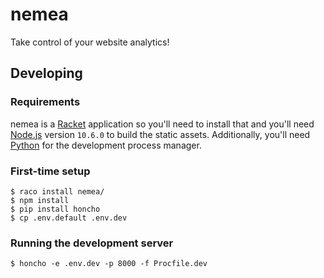 # nemea

Take control of your website analytics!

## Developing

### Requirements

nemea is a [Racket] application so you'll need to install that and
you'll need [Node.js] version `10.6.0` to build the static assets.
Additionally, you'll need [Python] for the development process
manager.

### First-time setup

    $ raco install nemea/
    $ npm install
    $ pip install honcho
    $ cp .env.default .env.dev

### Running the development server

    $ honcho -e .env.dev -p 8000 -f Procfile.dev


[Racket]: https://racket-lang.org
[Python]: https://python.org
[Node.js]: https://nodejs.org
